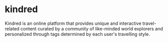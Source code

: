 # kindred

Kindred is an online platform that provides unique and interactive travel-related content curated by a community of like-minded world explorers and personalized through tags determined by each user's travelling style.
